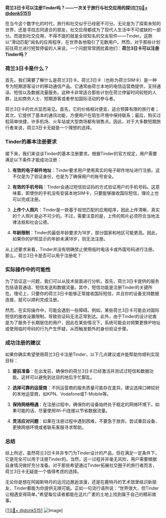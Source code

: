 **荷兰3日卡可以注册Tinder吗？——一次关于旅行与社交应用的探讨[[TG💪+ @donk5151](https://t.me/s/donk5151)]**

在当今这个数字化的时代，旅行和社交似乎已经密不可分。无论是为了探索未知的世界，还是寻找志同道合的朋友，社交应用都成为了现代人生活中不可或缺的一部分。而提到社交应用，不得不提的就是全球知名的交友软件——Tinder。这款以“滑动匹配”闻名的应用程序，在世界各地吸引了无数用户。然而，对于那些计划前往荷兰进行短暂停留的人来说，一个问题常常困扰着他们：**荷兰3日卡可以注册Tinder吗？**

### 荷兰3日卡是什么？

首先，我们需要了解什么是荷兰3日卡。荷兰3日卡（也称为荷兰SIM卡）是一种专为短期游客设计的移动通信产品。它通常由荷兰本地的电信运营商提供，支持通话、短信以及数据流量服务。这种卡非常适合那些计划在荷兰停留时间较短的人群，比如商务人士、短期游客或者参加国际活动的参与者。

荷兰3日卡的优点显而易见。首先，它的价格相对便宜，适合预算有限的旅行者；其次，它提供了基本的通讯功能，方便用户在陌生环境中保持联系；最后，购买过程简单快捷，许多机场、火车站或大型商场都有销售点。因此，对于大多数短期旅行者来说，荷兰3日卡无疑是一个理想的选择。

### Tinder的基本注册要求

接下来，我们来谈谈Tinder的基本注册要求。根据Tinder的官方规定，用户需要满足以下条件才能成功注册：

1. **有效的电子邮件地址**：Tinder要求用户使用真实的电子邮件地址进行注册。这不仅是为了验证身份，也是为了确保用户的账号安全。
   
2. **有效的手机号码**：Tinder会通过短信验证码的方式验证用户的手机号码。这意味着，即使你的手机没有安装本地SIM卡，只要能够接收国际短信，理论上也可以完成注册。

3. **上传个人照片**：Tinder是一款基于视觉匹配的应用程序，因此上传清晰、真实的个人照片是必不可少的。不过，需要注意的是，上传的照片必须符合当地法律法规和社会公德。

4. **年龄限制**：Tinder的最低年龄要求为18岁，部分国家和地区可能更高。因此，如果你的护照显示的年龄未满18岁，则无法注册。

从上述要求来看，Tinder并没有明确禁止使用临时电话卡或外国号码进行注册。那么，荷兰3日卡是否可以用于注册呢？

### 实际操作中的可能性

为了验证这一问题，我们可以从技术层面进行分析。首先，荷兰3日卡提供的服务包括语音通话、短信发送和数据流量。其中，短信功能是注册Tinder的关键所在。理论上，只要你的荷兰3日卡能够正常接收国际短信，并且你的设备支持数据连接，就可以顺利完成注册。

然而，在实际操作中，可能会遇到一些障碍。例如，某些荷兰3日卡可能会对国际短信的接收设置限制，导致验证码无法正常到达。此外，由于Tinder的设计初衷是为了服务于长期居住的用户，因此在某些情况下，系统可能会对频繁更换IP地址或使用临时号码的行为产生怀疑，从而触发额外的身份验证步骤。

### 成功注册的建议

如果你确实希望使用荷兰3日卡注册Tinder，以下几点建议或许能帮助你顺利实现目标：

1. **提前准备**：在出发前，确保你的荷兰3日卡已经激活并测试过短信和数据功能。这样可以避免到达目的地后手忙脚乱。

2. **选择可靠的运营商**：不同运营商的服务质量可能存在差异。建议选择口碑较好的本地运营商，如KPN、Vodafone或T-Mobile等。

3. **保持网络畅通**：在注册过程中，确保你的设备始终处于稳定的网络环境下。如果可能的话，尽量使用Wi-Fi连接以节省数据流量。

4. **灵活应对问题**：如果在注册过程中遇到困难，不要急于放弃。尝试重启设备、更换网络环境或者联系客服寻求帮助。

### 总结

综上所述，虽然荷兰3日卡并非专门为Tinder设计的产品，但在满足一定条件下，它是完全可以用于注册Tinder的。当然，这一过程并非毫无风险，用户需要根据自身情况做好充分准备。对于那些希望通过Tinder拓展社交圈子的旅行者而言，荷兰3日卡无疑是一个值得考虑的选择。

无论你是想在阿姆斯特丹的运河边邂逅浪漫，还是在鹿特丹的艺术馆里结识新朋友，Tinder都能为你提供无限可能。正如一句流行语所说：“世界很大，但Tinder让相遇变得简单。”希望每位读者都能在这片广袤的土地上找到属于自己的精彩故事。

[[TG💪+ @donk5151](https://t.me/s/donk5151) ![Image](https://i.postimg.cc/rwNCRYN7/Snipaste-2025-04-30-17-27-05.png)]